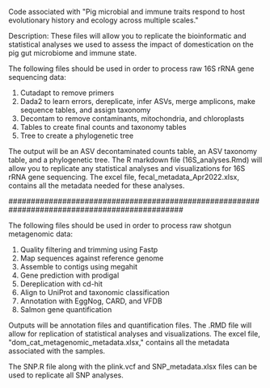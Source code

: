 Code associated with "Pig microbial and immune traits respond to host evolutionary history and ecology across multiple scales."

Description: These files will allow you to replicate the bioinformatic and statistical analyses we used to assess the impact of domestication on the pig gut microbiome and immune state. 

The following files should be used in order to process raw 16S rRNA gene sequencing data: 
1. Cutadapt to remove primers
2. Dada2 to learn errors, dereplicate, infer ASVs, merge amplicons, make sequence tables, and assign taxonomy
3. Decontam to remove contaminants, mitochondria, and chloroplasts
4. Tables to create final counts and taxonomy tables
5. Tree to create a phylogenetic tree

The output will be an ASV decontaminated counts table, an ASV taxonomy table, and a phylogenetic tree. The R markdown file (16S_analyses.Rmd) will allow you to replicate any statistical analyses and visualizations for 16S rRNA gene sequencing. The excel file, fecal_metadata_Apr2022.xlsx, contains all the metadata needed for these analyses.

###############################################################################################

The following files should be used in order to process raw shotgun metagenomic data: 
1. Quality filtering and trimming using Fastp
2. Map sequences against reference genome
3. Assemble to contigs using megahit
4. Gene prediction with prodigal
5. Dereplication with cd-hit
6. Align to UniProt and taxonomic classification
7. Annotation with EggNog, CARD, and VFDB
8. Salmon gene quantification

Outputs will be annotation files and quantification files. The .RMD file will allow for replication of statistical analyses and visualizations. The excel file, "dom_cat_metagenomic_metadata.xlsx," contains all the metadata associated with the samples.

The SNP.R file along with the plink.vcf and SNP_metadata.xlsx files can be used to replicate all SNP analyses. 
